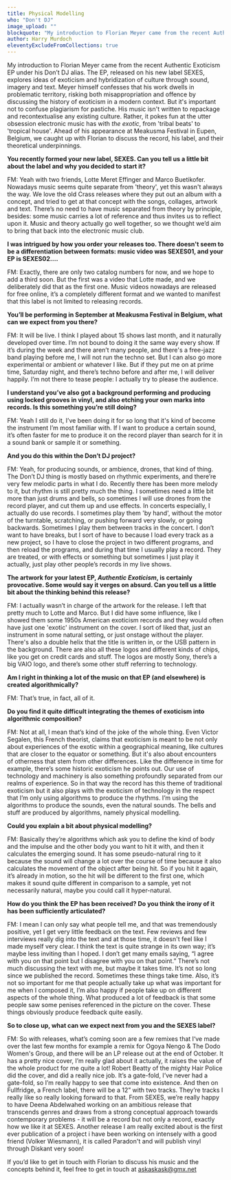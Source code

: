 ```yaml
---
title: Physical Modelling
who: "Don't DJ"
image_upload: ""
blockquote: "My introduction to Florian Meyer came from the recent Authentic Exoticism EP under his Don’t DJ alias. The EP, released on his new label SEXES, explores ideas of exoticism and hybridization of culture through sound, imagery and text. Meyer himself confesses that his work dwells in problematic territory, risking both misappropriation and offence by discussing the history of exoticism in a modern context. But it's important not to confuse plagiarism for pastiche. His music isn't written to repackage and recontextualise any existing culture. Rather, it pokes fun at the utter obsession electronic music has with _the exotic_, from 'tribal beats' to 'tropical house'. Ahead of his appearance at Meakusma Festival in Eupen, Belgium, we caught up with Florian to discuss the record, his label, and their theoretical underpinnings. "
author: Harry Murdoch
eleventyExcludeFromCollections: true
---
```

My introduction to Florian Meyer came from the recent Authentic Exoticism EP under his Don’t DJ alias. The EP, released on his new label SEXES, explores ideas of exoticism and hybridization of culture through sound, imagery and text. Meyer himself confesses that his work dwells in problematic territory, risking both misappropriation and offence by discussing the history of exoticism in a modern context. But it's important not to confuse plagiarism for pastiche. His music isn't written to repackage and recontextualise any existing culture. Rather, it pokes fun at the utter obsession electronic music has with _the exotic_, from 'tribal beats' to 'tropical house'. Ahead of his appearance at Meakusma Festival in Eupen, Belgium, we caught up with Florian to discuss the record, his label, and their theoretical underpinnings. 

**You recently formed your new label, SEXES. Can you tell us a little bit about the label and why you decided to start it?**
 
FM: Yeah with two friends, Lotte Meret Effinger and Marco Buetikofer. Nowadays music seems quite separate from 'theory', yet this wasn't always the way. We love the old Crass releases where they put out an album with a concept, and tried to get at that concept with the songs, collages, artwork and text. There’s no need to have music separated from theory by principle, besides: some music carries a lot of reference and thus invites us to reflect upon it. Music and theory actually go well together, so we thought we’d aim to bring that back into the electronic music club.
 
**I was intrigued by how you order your releases too. There doesn't seem to be a differentiation between formats: music video was SEXES01, and your EP is SEXES02….**
 
FM: Exactly, there are only two catalog numbers for now, and we hope to add a third soon. But the first was a video that Lotte made, and we deliberately did that as the first one. Music videos nowadays are released for free online, it’s a completely different format and we wanted to manifest  that this label is not limited to releasing records.
 
**You’ll be performing in September at Meakusma Festival in Belgium, what can we expect from you there?**
 
FM: It will be live. I think I played about 15 shows last month, and it naturally developed over time. I’m not bound to doing it the same way every show. If it’s during the week and there aren’t many people, and there's a free-jazz band playing before me, I will not run the techno set. But I can also go more experimental or ambient or whatever I like. But if they put me on at prime time, Saturday night, and there’s techno before and after me, I will deliver happily. I’m not there to tease people: I actually try to please the audience. 
 
**I understand you’ve also got a background performing and producing using locked grooves in vinyl, and also etching your own marks into records. Is this something you’re still doing?**
 
FM: Yeah I still do it, I’ve been doing it for so long that it's kind of become the instrument I’m most familiar with. If I want to produce a certain sound, it’s often faster for me to produce it on the record player than search for it in a sound bank or sample it or something.
 
**And you do this within the Don’t DJ project?**
 
FM: Yeah, for producing sounds, or ambience, drones, that kind of thing. The Don’t DJ thing is mostly based on rhythmic experiments, and there’re very few melodic parts in what I do. Recently there has been more melody to it, but rhythm is still pretty much the thing. I sometimes need a little bit more than just drums and bells, so sometimes I will use drones from the record player, and cut them up and use effects. In concerts especially, I actually do use records. I sometimes play them 'by hand', without the motor of the turntable, scratching, or pushing forward very slowly, or going backwards. Sometimes I play them between tracks in the concert. I don’t want to have breaks, but I sort of have to because I load every track as a new project, so I have to close the project in two different programs, and then reload the programs, and during that time I usually play a record. They are treated, or with effects or something but sometimes I just play it actually, just play other people’s records in my live shows.
 
**The artwork for your latest EP, _Authentic Exoticism_, is certainly provocative. Some would say it verges on absurd. Can you tell us a little bit about the thinking behind this release?**
 
FM: I actually wasn’t in charge of the artwork for the release. I left that pretty much to Lotte and Marco. But I did have some influence, like I showed them some 1950s American exoticism records and they would often have just one 'exotic' instrument on the cover. I sort of liked that, just an instrument in some natural setting, or just onstage without the player.  There's also a double helix that the title is written in, or the USB pattern in the background. There are also all these logos and different kinds of chips, like you get on credit cards and stuff. The logos are mostly Sony, there’s a big VAIO logo, and there’s some other stuff referring to technology. 
 
**Am I right in thinking a lot of the music on that EP (and elsewhere) is created algorithmically?**
 
FM: That’s true, in fact, all of it. 
 
**Do you find it quite difficult integrating the themes of exoticism into algorithmic composition?**
 
FM: Not at all, I mean that’s kind of the joke of the whole thing. Even Victor Segalen, this French theorist, claims that exoticism is meant to be not only about experiences of the exotic within a geographical meaning, like cultures that are closer to the equator or something. But it's also about encounters of otherness that stem from other differences. Like the difference in time for example, there’s some historic exoticism he points out. Our use of technology and machinery is also something profoundly separated from our realms of experience. So in that way the record has this theme of traditional exoticism but it also plays with the exoticism of technology in the respect that I’m only using algorithms to produce the rhythms. I’m using the algorithms to produce the sounds, even the natural sounds. The bells and stuff are produced by algorithms, namely physical modelling. 
 
**Could you explain a bit about physical modelling?**
 
FM:  Basically they’re algorithms which ask you to define the kind of body and the impulse and the other body you want to hit it with, and then it calculates the emerging sound. It has some pseudo-natural ring to it because the sound will change a lot over the course of time because it also calculates the movement of the object after being hit. So if you hit it again, it’s already in motion, so the hit will be different to the first one, which makes it sound quite different in comparison to a sample, yet not necessarily natural, maybe you could call it hyper-natural.
 
**How do you think the EP has been received? Do you think the irony of it has been sufficiently articulated?**
 
FM: I mean I can only say what people tell me, and that was tremendously positive, yet I get very little feedback on the text. Few reviews and few interviews really dig into the text and at those time, it doesn't feel like I made myself very clear. I think the text is quite strange in its own way; it’s maybe less inviting than I hoped. I don’t get many emails saying, “I agree with you on that point but I disagree with you on that point.” There’s not much discussing the text with me, but maybe it takes time. It’s not so long since we published the record. Sometimes these things take time. Also, it’s not so important for me that people actually take up what was important for me when I composed it, I’m also happy if people take up on different aspects of the whole thing. What produced a lot of feedback is that some people saw some penises referenced in the picture on the cover. These things obviously produce feedback quite easily.
 
**So to close up, what can we expect next from you and the SEXES label?**
 
FM: So with releases, what’s coming soon are a few remixes that I‘ve made over the last few months for example a remix for Ogoya Nengo & The Dodo Women's Group, and there will be an LP release out at the end of October. It has a pretty nice cover, I’m really glad about it actually, it raises the value of the whole product for me quite a lot! Robert Beatty of the mighty Hair Police did the cover, and did a really nice job. It’s a gate-fold, I’ve never had a gate-fold, so I’m really happy to see that come into existence. And then on Fullfridge, a French label, there will be a 12” with two tracks. They’re tracks I really like so really looking forward to that. From SEXES, we’re really happy to have Deena Abdelwahed working on an ambitious release that transcends genres and draws from a strong conceptual approach towards contemporary problems - it will be a record but not only a record, exactly how we like it at SEXES. Another release I am really excited about is the first ever publication of a project i have been working on intensely with a good friend (Volker Wiesmann), it is called Paradon't and will publish vinyl through Diskant very soon!

If you’d like to get in touch with Florian to discuss his music and the concepts behind it, feel free to get in touch at askaskask@gmx.net
